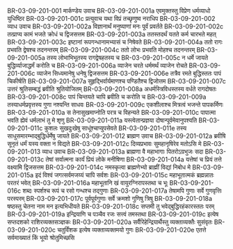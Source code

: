 BR-03-09-201-001	मार्कण्डेय उवाच
BR-03-09-201-001a	एवमुक्तस्तु विप्रेण धर्मव्याधो युधिष्ठिर
BR-03-09-201-001c	प्रत्युवाच यथा विप्रं तच्छृणुष्व नराधिप
BR-03-09-201-002	व्याध उवाच
BR-03-09-201-002a	विज्ञानार्थं मनुष्याणां मनः पूर्वं प्रवर्तते
BR-03-09-201-002c	तत्प्राप्य कामं भजते क्रोधं च द्विजसत्तम
BR-03-09-201-003a	ततस्तदर्थं यतते कर्म चारभते महत्
BR-03-09-201-003c	इष्टानां रूपगन्धानामभ्यासं च निषेवते
BR-03-09-201-004a	ततो रागः प्रभवति द्वेषश्च तदनन्तरम्
BR-03-09-201-004c	ततो लोभः प्रभवति मोहश्च तदनन्तरम्
BR-03-09-201-005a	तस्य लोभाभिभूतस्य रागद्वेषहतस्य च
BR-03-09-201-005c	न धर्मे जायते बुद्धिर्व्याजाद्धर्मं करोति च
BR-03-09-201-006a	व्याजेन चरते धर्ममर्थं व्याजेन रोचते
BR-03-09-201-006c	व्याजेन सिध्यमानेषु धनेषु द्विजसत्तम
BR-03-09-201-006e	तत्रैव रमते बुद्धिस्ततः पापं चिकीर्षति
BR-03-09-201-007a	सुहृद्भिर्वार्यमाणश्च पण्डितैश्च द्विजोत्तम
BR-03-09-201-007c	उत्तरं श्रुतिसम्बद्धं ब्रवीति श्रुतियोजितम्
BR-03-09-201-008a	अधर्मस्त्रिविधस्तस्य वर्धते रागदोषतः
BR-03-09-201-008c	पापं चिन्तयते चापि ब्रवीति च करोति च
BR-03-09-201-009a	तस्याधर्मप्रवृत्तस्य गुणा नश्यन्ति साधवः
BR-03-09-201-009c	एकशीलाश्च मित्रत्वं भजन्ते पापकर्मिणः
BR-03-09-201-010a	स तेनासुखमाप्नोति परत्र च विहन्यते
BR-03-09-201-010c	पापात्मा भवति ह्येवं धर्मलाभं तु मे शृणु
BR-03-09-201-011a	यस्त्वेतान्प्रज्ञया दोषान्पूर्वमेवानुपश्यति
BR-03-09-201-011c	कुशलः सुखदुःखेषु साधूंश्चाप्युपसेवते
BR-03-09-201-011e	तस्य साधुसमारम्भाद्बुद्धिर्धर्मेषु जायते
BR-03-09-201-012	ब्राह्मण उवाच
BR-03-09-201-012a	ब्रवीषि सूनृतं धर्मं यस्य वक्ता न विद्यते
BR-03-09-201-012c	दिव्यप्रभावः सुमहानृषिरेव मतोऽसि मे
BR-03-09-201-013	व्याध उवाच
BR-03-09-201-013a	ब्राह्मणा वै महाभागाः पितरोऽग्रभुजः सदा
BR-03-09-201-013c	तेषां सर्वात्मना कार्यं प्रियं लोके मनीषिणा
BR-03-09-201-014a	यत्तेषां च प्रियं तत्ते वक्ष्यामि द्विजसत्तम
BR-03-09-201-014c	नमस्कृत्वा ब्राह्मणेभ्यो ब्राह्मीं विद्यां निबोध मे
BR-03-09-201-015a	इदं विश्वं जगत्सर्वमजय्यं चापि सर्वशः
BR-03-09-201-015c	महाभूतात्मकं ब्रह्मन्नातः परतरं भवेत्
BR-03-09-201-016a	महाभूतानि खं वायुरग्निरापस्तथा च भूः
BR-03-09-201-016c	शब्दः स्पर्शश्च रूपं च रसो गन्धश्च तद्गुणाः
BR-03-09-201-017a	तेषामपि गुणाः सर्वे गुणवृत्तिः परस्परम्
BR-03-09-201-017c	पूर्वपूर्वगुणाः सर्वे क्रमशो गुणिषु त्रिषु
BR-03-09-201-018a	षष्ठस्तु चेतना नाम मन इत्यभिधीयते
BR-03-09-201-018c	सप्तमी तु भवेद्बुद्धिरहंकारस्ततः परम्
BR-03-09-201-019a	इन्द्रियाणि च पञ्चैव रजः सत्त्वं तमस्तथा
BR-03-09-201-019c	इत्येष सप्तदशको राशिरव्यक्तसञ्ज्ञकः
BR-03-09-201-020a	सर्वैरिहेन्द्रियार्थैस्तु व्यक्ताव्यक्तैः सुसंवृतः
BR-03-09-201-020c	चतुर्विंशक इत्येष व्यक्ताव्यक्तमयो गुणः
BR-03-09-201-020e	एतत्ते सर्वमाख्यातं किं भूयो श्रोतुमिच्छसि
